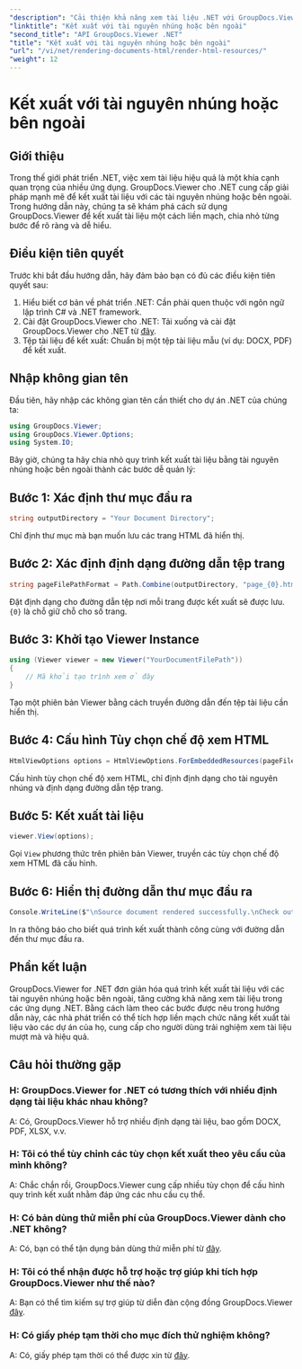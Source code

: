 ```yaml
---
"description": "Cải thiện khả năng xem tài liệu .NET với GroupDocs.Viewer để hiển thị liền mạch. Làm theo hướng dẫn của chúng tôi để tích hợp hiệu quả và trải nghiệm người dùng vượt trội."
"linktitle": "Kết xuất với tài nguyên nhúng hoặc bên ngoài"
"second_title": "API GroupDocs.Viewer .NET"
"title": "Kết xuất với tài nguyên nhúng hoặc bên ngoài"
"url": "/vi/net/rendering-documents-html/render-html-resources/"
"weight": 12
---
```


# Kết xuất với tài nguyên nhúng hoặc bên ngoài

## Giới thiệu

Trong thế giới phát triển .NET, việc xem tài liệu hiệu quả là một khía cạnh quan trọng của nhiều ứng dụng. GroupDocs.Viewer cho .NET cung cấp giải pháp mạnh mẽ để kết xuất tài liệu với các tài nguyên nhúng hoặc bên ngoài. Trong hướng dẫn này, chúng ta sẽ khám phá cách sử dụng GroupDocs.Viewer để kết xuất tài liệu một cách liền mạch, chia nhỏ từng bước để rõ ràng và dễ hiểu.

## Điều kiện tiên quyết

Trước khi bắt đầu hướng dẫn, hãy đảm bảo bạn có đủ các điều kiện tiên quyết sau:

1. Hiểu biết cơ bản về phát triển .NET: Cần phải quen thuộc với ngôn ngữ lập trình C# và .NET framework.
2. Cài đặt GroupDocs.Viewer cho .NET: Tải xuống và cài đặt GroupDocs.Viewer cho .NET từ [đây](https://releases.groupdocs.com/viewer/net/).
3. Tệp tài liệu để kết xuất: Chuẩn bị một tệp tài liệu mẫu (ví dụ: DOCX, PDF) để kết xuất.

## Nhập không gian tên

Đầu tiên, hãy nhập các không gian tên cần thiết cho dự án .NET của chúng ta:

```csharp
using GroupDocs.Viewer;
using GroupDocs.Viewer.Options;
using System.IO;
```

Bây giờ, chúng ta hãy chia nhỏ quy trình kết xuất tài liệu bằng tài nguyên nhúng hoặc bên ngoài thành các bước dễ quản lý:

## Bước 1: Xác định thư mục đầu ra

```csharp
string outputDirectory = "Your Document Directory";
```

Chỉ định thư mục mà bạn muốn lưu các trang HTML đã hiển thị.

## Bước 2: Xác định định dạng đường dẫn tệp trang

```csharp
string pageFilePathFormat = Path.Combine(outputDirectory, "page_{0}.html");
```

Đặt định dạng cho đường dẫn tệp nơi mỗi trang được kết xuất sẽ được lưu. `{0}` là chỗ giữ chỗ cho số trang.

## Bước 3: Khởi tạo Viewer Instance

```csharp
using (Viewer viewer = new Viewer("YourDocumentFilePath"))
{
    // Mã khởi tạo trình xem ở đây
}
```

Tạo một phiên bản Viewer bằng cách truyền đường dẫn đến tệp tài liệu cần hiển thị.

## Bước 4: Cấu hình Tùy chọn chế độ xem HTML

```csharp
HtmlViewOptions options = HtmlViewOptions.ForEmbeddedResources(pageFilePathFormat);
```

Cấu hình tùy chọn chế độ xem HTML, chỉ định định dạng cho tài nguyên nhúng và định dạng đường dẫn tệp trang.

## Bước 5: Kết xuất tài liệu

```csharp
viewer.View(options);
```

Gọi `View` phương thức trên phiên bản Viewer, truyền các tùy chọn chế độ xem HTML đã cấu hình.

## Bước 6: Hiển thị đường dẫn thư mục đầu ra

```csharp
Console.WriteLine($"\nSource document rendered successfully.\nCheck output in: {outputDirectory}");
```

In ra thông báo cho biết quá trình kết xuất thành công cùng với đường dẫn đến thư mục đầu ra.

## Phần kết luận

GroupDocs.Viewer for .NET đơn giản hóa quá trình kết xuất tài liệu với các tài nguyên nhúng hoặc bên ngoài, tăng cường khả năng xem tài liệu trong các ứng dụng .NET. Bằng cách làm theo các bước được nêu trong hướng dẫn này, các nhà phát triển có thể tích hợp liền mạch chức năng kết xuất tài liệu vào các dự án của họ, cung cấp cho người dùng trải nghiệm xem tài liệu mượt mà và hiệu quả.

## Câu hỏi thường gặp

### H: GroupDocs.Viewer for .NET có tương thích với nhiều định dạng tài liệu khác nhau không?

A: Có, GroupDocs.Viewer hỗ trợ nhiều định dạng tài liệu, bao gồm DOCX, PDF, XLSX, v.v.

### H: Tôi có thể tùy chỉnh các tùy chọn kết xuất theo yêu cầu của mình không?

A: Chắc chắn rồi, GroupDocs.Viewer cung cấp nhiều tùy chọn để cấu hình quy trình kết xuất nhằm đáp ứng các nhu cầu cụ thể.

### H: Có bản dùng thử miễn phí của GroupDocs.Viewer dành cho .NET không?

A: Có, bạn có thể tận dụng bản dùng thử miễn phí từ [đây](https://releases.groupdocs.com/).

### H: Tôi có thể nhận được hỗ trợ hoặc trợ giúp khi tích hợp GroupDocs.Viewer như thế nào?

A: Bạn có thể tìm kiếm sự trợ giúp từ diễn đàn cộng đồng GroupDocs.Viewer [đây](https://forum.groupdocs.com/c/viewer/9).

### H: Có giấy phép tạm thời cho mục đích thử nghiệm không?

A: Có, giấy phép tạm thời có thể được xin từ [đây](https://purchase.groupdocs.com/temporary-license/).